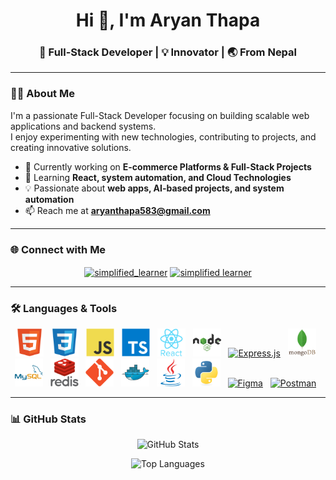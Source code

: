 <h1 align="center">Hi 👋, I'm Aryan Thapa</h1>
<h3 align="center">🚀 Full-Stack Developer | 💡 Innovator | 🌏 From Nepal</h3>

---

### 👨‍💻 About Me
I'm a passionate Full-Stack Developer focusing on building scalable web applications and backend systems.  
I enjoy experimenting with new technologies, contributing to projects, and creating innovative solutions.

- 🔭 Currently working on **E-commerce Platforms & Full-Stack Projects**  
- 🌱 Learning **React, system automation, and Cloud Technologies**  
- 💡 Passionate about **web apps, AI-based projects, and system automation**  
- 📫 Reach me at **aryanthapa583@gmail.com**  
 

---

### 🌐 Connect with Me
<p align="center">
<a href="https://instagram.com/aryanthapa224" target="blank"><img align="center" src="https://raw.githubusercontent.com/rahuldkjain/github-profile-readme-generator/master/src/images/icons/Social/instagram.svg" alt="simplified_learner" height="30" width="40" /></a>
<a href="mailto:aryanthapa583@gmail.com" target="blank"><img align="center" src="https://cdn-icons-png.flaticon.com/512/732/732200.png" alt="simplified learner" height="30" width="35" /></a>
</p>



---
### 🛠️ Languages & Tools
<p align="center">
  <a href="https://www.w3.org/html/" target="_blank">
    <img src="https://raw.githubusercontent.com/devicons/devicon/master/icons/html5/html5-original.svg" alt="HTML5" width="45" height="45"/></a>
  &nbsp;
  <a href="https://www.w3schools.com/css/" target="_blank">
    <img src="https://raw.githubusercontent.com/devicons/devicon/master/icons/css3/css3-original.svg" alt="CSS3" width="45" height="45"/></a>
  &nbsp;
  <a href="https://developer.mozilla.org/en-US/docs/Web/JavaScript" target="_blank">
    <img src="https://raw.githubusercontent.com/devicons/devicon/master/icons/javascript/javascript-original.svg" alt="JavaScript" width="45" height="45"/></a>
  &nbsp;
  <a href="https://www.typescriptlang.org/" target="_blank">
    <img src="https://raw.githubusercontent.com/devicons/devicon/master/icons/typescript/typescript-original.svg" alt="TypeScript" width="45" height="45"/></a>
  &nbsp;
  <a href="https://reactjs.org/" target="_blank">
    <img src="https://raw.githubusercontent.com/devicons/devicon/master/icons/react/react-original-wordmark.svg" alt="React" width="45" height="45"/></a>
  &nbsp;
  <a href="https://nodejs.org" target="_blank">
    <img src="https://raw.githubusercontent.com/devicons/devicon/master/icons/nodejs/nodejs-original-wordmark.svg" alt="Node.js" width="45" height="45"/></a>
  &nbsp;
  <a href="https://expressjs.com" target="_blank">
    <img src="https://cdn.worldvectorlogo.com/logos/expressjs.svg" alt="Express.js" width="45" height="45"/></a>
  &nbsp;
  <a href="https://www.mongodb.com/" target="_blank">
    <img src="https://raw.githubusercontent.com/devicons/devicon/master/icons/mongodb/mongodb-original-wordmark.svg" alt="MongoDB" width="45" height="45"/></a>
  &nbsp;
  <a href="https://www.mysql.com/" target="_blank">
    <img src="https://raw.githubusercontent.com/devicons/devicon/master/icons/mysql/mysql-original-wordmark.svg" alt="MySQL" width="45" height="45"/></a>
  &nbsp;
  <a href="https://redis.io/" target="_blank">
    <img src="https://raw.githubusercontent.com/devicons/devicon/master/icons/redis/redis-original-wordmark.svg" alt="Redis" width="45" height="45"/></a>
  &nbsp;
  <a href="https://git-scm.com/" target="_blank">
    <img src="https://raw.githubusercontent.com/devicons/devicon/master/icons/git/git-original.svg" alt="Git" width="45" height="45"/></a>
  &nbsp;
  <a href="https://www.docker.com/" target="_blank">
    <img src="https://raw.githubusercontent.com/devicons/devicon/master/icons/docker/docker-original.svg" alt="Docker" width="45" height="45"/></a>
  &nbsp;
  <a href="https://www.java.com/" target="_blank">
    <img src="https://raw.githubusercontent.com/devicons/devicon/master/icons/java/java-original.svg" alt="Java" width="45" height="45"/></a>
  &nbsp;
  <a href="https://www.python.org" target="_blank">
    <img src="https://raw.githubusercontent.com/devicons/devicon/master/icons/python/python-original.svg" alt="Python" width="45" height="45"/></a>
  &nbsp;
  <a href="https://www.figma.com/" target="_blank">
    <img src="https://www.vectorlogo.zone/logos/figma/figma-icon.svg" alt="Figma" width="45" height="45"/></a>
  &nbsp;
  <a href="https://www.postman.com/" target="_blank">
    <img src="https://www.vectorlogo.zone/logos/getpostman/getpostman-icon.svg" alt="Postman" width="45" height="45"/></a>
  &nbsp;
  
</p>


---

### 📊 GitHub Stats
<p align="center">
  <img src="https://github-readme-stats.vercel.app/api?username=aryan-thapa-np&show_icons=true&theme=tokyonight&hide_border=true" alt="GitHub Stats" />
</p>

<p align="center">
  <img src="https://github-readme-stats.vercel.app/api/top-langs/?username=aryan-thapa-np&layout=compact&theme=tokyonight&hide_border=true" alt="Top Languages" />
</p>
